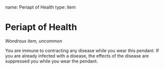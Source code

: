 name: Periapt of Health
type: item

# Periapt of Health
_Wondrous item, uncommon_

You are immune to contracting any disease while you wear this pendant. If you are already infected with a disease, the effects of the disease are suppressed you while you wear the pendant.
